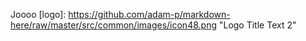 Joooo 
[logo]: https://github.com/adam-p/markdown-here/raw/master/src/common/images/icon48.png "Logo Title Text 2"
